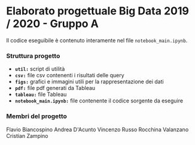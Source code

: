 # Elaborato progettuale Big Data 2019 / 2020 - Gruppo A

Il codice eseguibile è contenuto interamente nel file `notebook_main.ipynb`. 

### Struttura progetto

- **`util:`** script di utilità
- **`csv:`** file csv contenenti i risultati delle query
- **`figs:`** grafici e immagini utili per la rappresentazione dei dati
- **`pdf:`** file pdf generati da Tableau
- **`tableau:`** file Tableau
- **`notebook_main.ipynb:`** file contenente il codice sorgente da eseguire

### Membri del progetto
Flavio Biancospino
Andrea D'Acunto
Vincenzo Russo
Rocchina Valanzano
Cristian Zampino
